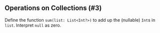 ## Operations on Collections (#3)

Define the function `sum(list: List<Int?>)` to add up the (nullable) `Int`s in
`list`. Interpret `null` as zero.
